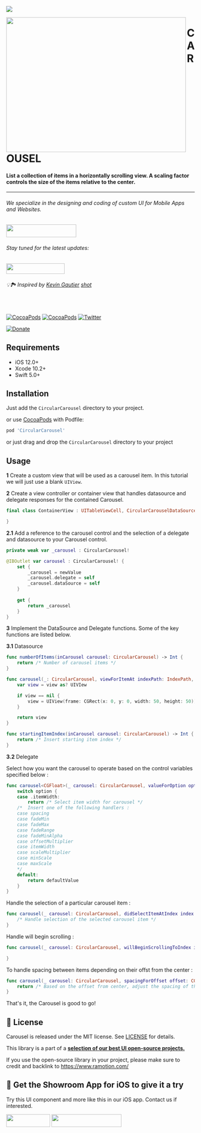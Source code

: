 <a href="https://www.ramotion.com/agency/app-development/?utm_source=gthb&utm_medium=repo&utm_campaign=circular-carousel"><img src="https://github.com/Ramotion/circular-carousel/blob/master/header.png"></a>

<a href="https://github.com/Ramotion/circular-carousel">
<img align="left" src="https://github.com/Ramotion/circular-carousel/blob/master/Screenshots/ios_circular_carousel.gif" width="480" height="360" /></a>

<p><h1 align="left">CAROUSEL</h1></p>

<h4>List a collection of items in a horizontally scrolling view. A scaling factor controls the size of the items relative to the center.</h4>

___


<p><h6>We specialize in the designing and coding of custom UI for Mobile Apps and Websites.</h6>
<a href="https://www.ramotion.com/agency/app-development/?utm_source=gthb&utm_medium=repo&utm_campaign=circular-carousel">
<img src="https://github.com/ramotion/gliding-collection/raw/master/contact_our_team@2x.png" width="187" height="34"></a>
</p>
<p><h6>Stay tuned for the latest updates:</h6>
<a href="https://goo.gl/rPFpid" >
<img src="https://i.imgur.com/ziSqeSo.png/" width="156" height="28"></a></p>

<h6>💡🏞 Inspired by <a href="https://dribbble.com/KEVINGAUTIER">Kevin Gautier</a> <a href="https://dribbble.com/shots/5097519-California-National-Park-Guide">shot</a></h6>

</br>

[![CocoaPods](https://img.shields.io/cocoapods/p/FoldingCell.svg)](https://cocoapods.org/pods/FoldingCell)
[![CocoaPods](https://img.shields.io/cocoapods/v/FoldingCell.svg)](http://cocoapods.org/pods/FoldingCell)
[![Twitter](https://img.shields.io/badge/Twitter-@Ramotion-blue.svg?style=flat)](http://twitter.com/Ramotion)
<!--[![Travis](https://img.shields.io/travis/Ramotion/folding-cell.svg)](https://travis-ci.org/Ramotion/folding-cell)
[![codebeat badge](https://codebeat.co/badges/6f67da5d-c416-4bac-9fb7-c2dc938feedc)](https://codebeat.co/projects/github-com-ramotion-folding-cell)
[![Carthage compatible](https://img.shields.io/badge/Carthage-compatible-4BC51D.svg?style=flat)](https://github.com/Carthage/Carthage)
[![Swift 4.0](https://img.shields.io/badge/Swift-4.0-green.svg?style=flat)](https://developer.apple.com/swift/)
[![Analytics](https://ga-beacon.appspot.com/UA-84973210-1/ramotion/folding-cell)](https://github.com/igrigorik/ga-beacon)!-->
[![Donate](https://img.shields.io/badge/Donate-PayPal-blue.svg)](https://paypal.me/Ramotion)

## Requirements

- iOS 12.0+
- Xcode 10.2+
- Swift 5.0+

## Installation

Just add the `CircularCarousel` directory to your project.

or use [CocoaPods](https://cocoapods.org) with Podfile:
```ruby
pod 'CircularCarousel'
```

or just drag and drop the `CircularCarousel` directory to your project

## Usage

**1** Create a custom view that will be used as a carousel item. In this tutorial we will just use a blank `UIView`.

**2** Create a view controller or container view that handles datasource and delegate responses for the contained Carousel. 

```swift
final class ContainerView : UITableViewCell, CircularCarouselDataSource, CircularCarouselDelegate {

}
```

**2.1** Add a reference to the carousel control and the selection of a delegate and datasource to your Carousel control.
```swift 
private weak var _carousel : CircularCarousel!

@IBOutlet var carousel : CircularCarousel! {
    set {
        _carousel = newValue
        _carousel.delegate = self
        _carousel.dataSource = self
    }
        
    get {
        return _carousel
    }
}
```

**3** Implement the DataSource and Delegate functions. Some of the key functions are listed below.

**3.1** Datasource 

```swift
func numberOfItems(inCarousel carousel: CircularCarousel) -> Int {
    return /* Number of carousel items */
}
```

```swift
func carousel(_: CircularCarousel, viewForItemAt indexPath: IndexPath, reuseView view: UIView?) -> UIView {
    var view = view as? UIVIew

    if view == nil {
    	view = UIView(frame: CGRect(x: 0, y: 0, width: 50, height: 50))
    }

    return view
}
```

```swift 
func startingItemIndex(inCarousel carousel: CircularCarousel) -> Int {
    return /* Insert starting item index */
}
```

**3.2** Delegate

Select how you want the carousel to operate based on the control variables specified below :
```swift
func carousel<CGFloat>(_ carousel: CircularCarousel, valueForOption option: CircularCarouselOption, withDefaultValue defaultValue: CGFloat) -> CGFloat {
	switch option {
    case .itemWidth:
        return /* Select item width for carousel */
    /*  Insert one of the following handlers :
	case spacing
	case fadeMin
	case fadeMax
	case fadeRange
	case fadeMinAlpha
	case offsetMultiplier
	case itemWidth
	case scaleMultiplier
	case minScale
	case maxScale
    */
    default:
        return defaultValue
    }
}
```

Handle the selection of a particular carousel item :
```swift
func carousel(_ carousel: CircularCarousel, didSelectItemAtIndex index: Int) {
    /* Handle selection of the selected carousel item */
}
```

Handle will begin scrolling :
```swift
func carousel(_ carousel: CircularCarousel, willBeginScrollingToIndex index: Int) {

}
```

To handle spacing between items depending on their offst from the center : 
```swift
func carousel(_ carousel: CircularCarousel, spacingForOffset offset: CGFloat) -> CGFloat {        
    return /* Based on the offset from center, adjust the spacing of the item */
}
```

That's it, the Carousel is good to go!

## 📄 License

Carousel is released under the MIT license.
See [LICENSE](./LICENSE) for details.

This library is a part of a <a href="https://github.com/Ramotion/swift-ui-animation-components-and-libraries"><b>selection of our best UI open-source projects.</b></a>

If you use the open-source library in your project, please make sure to credit and backlink to https://www.ramotion.com/

## 📱 Get the Showroom App for iOS to give it a try
Try this UI component and more like this in our iOS app. Contact us if interested.

<a href="https://itunes.apple.com/app/apple-store/id1182360240?pt=550053&ct=folding-cell&mt=8" >
<img src="https://github.com/ramotion/gliding-collection/raw/master/app_store@2x.png" width="117" height="34"></a>

<a href="https://www.ramotion.com/agency/app-development/?utm_source=gthb&utm_medium=repo&utm_campaign=circular-carousel">
<img src="https://github.com/ramotion/gliding-collection/raw/master/contact_our_team@2x.png" width="187" height="34"></a>
